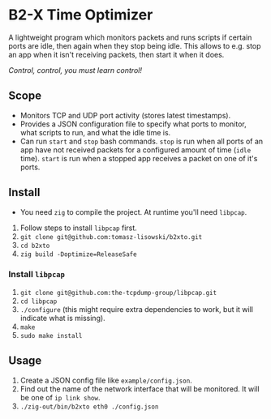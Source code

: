 #  B2-X Time Optimizer

A lightweight program which monitors packets and runs scripts if certain ports are idle, then again when they stop being idle. This allows to e.g. stop an app when it isn't receiving packets, then start it when it does.

*Control, control, you must learn control!*

## Scope
- Monitors TCP and UDP port activity (stores latest timestamps).
- Provides a JSON configuration file to specify what ports to monitor, what scripts to run, and what the idle time is.
- Can run `start` and `stop` bash commands. `stop` is run when all ports of an app have not received packets for a configured amount of time (`idle` time). `start` is run when a stopped app receives a packet on one of it's ports.

## Install
- You need `zig` to compile the project. At runtime you'll need `libpcap`.

1. Follow steps to install `libpcap` first.
1. `git clone git@github.com:tomasz-lisowski/b2xto.git`
2. `cd b2xto`
3. `zig build -Doptimize=ReleaseSafe`

### Install `libpcap`
1. `git clone git@github.com:the-tcpdump-group/libpcap.git`
2. `cd libpcap`
3. `./configure` (this might require extra dependencies to work, but it will indicate what is missing).
4. `make`
5. `sudo make install`

## Usage
1. Create a JSON config file like `example/config.json`.
2. Find out the name of the network interface that will be monitored. It will be one of `ip link show`.
3. `./zig-out/bin/b2xto eth0 ./config.json`
